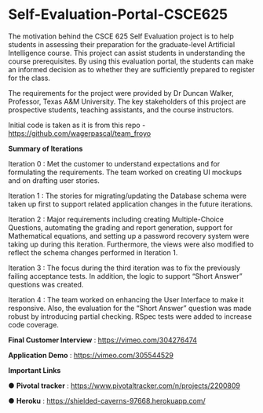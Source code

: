 # Self-Evaluation-Portal-CSCE625
The motivation behind the CSCE 625 Self Evaluation project is to help students in assessing their
preparation for the graduate-level Artificial Intelligence course. This project can assist students in
understanding the course prerequisites. By using this evaluation portal, the students can make an
informed decision as to whether they are sufficiently prepared to register for the class.

The requirements for the project were provided by Dr Duncan Walker, Professor, Texas A&M
University. The key stakeholders of this project are prospective students, teaching assistants, and
the course instructors.

Initial code is taken as it is from this repo - https://github.com/wagerpascal/team_froyo 

**Summary of Iterations**

Iteration 0 : Met the customer to understand expectations and for formulating the requirements.
The team worked on creating UI mockups and on drafting user stories.

Iteration 1 : The stories for migrating/updating the Database schema were taken up first to support
related application changes in the future iterations.

Iteration 2 : Major requirements including creating Multiple-Choice Questions, automating the
grading and report generation, support for Mathematical equations, and setting up a password
recovery system were taking up during this iteration. Furthermore, the views were also modified to
reflect the schema changes performed in Iteration 1.

Iteration 3 : The focus during the third iteration was to fix the previously failing acceptance tests. In
addition, the logic to support “Short Answer” questions was created.

Iteration 4 : The team worked on enhancing the User Interface to make it responsive. Also, the
evaluation for the “Short Answer” question was made robust by introducing partial checking.
RSpec tests were added to increase code coverage.

**Final Customer Interview** : https://vimeo.com/304276474

**Application Demo** : https://vimeo.com/305544529

**Important Links**

● **Pivotal tracker** : https://www.pivotaltracker.com/n/projects/2200809

● **Heroku** : https://shielded-caverns-97668.herokuapp.com/
